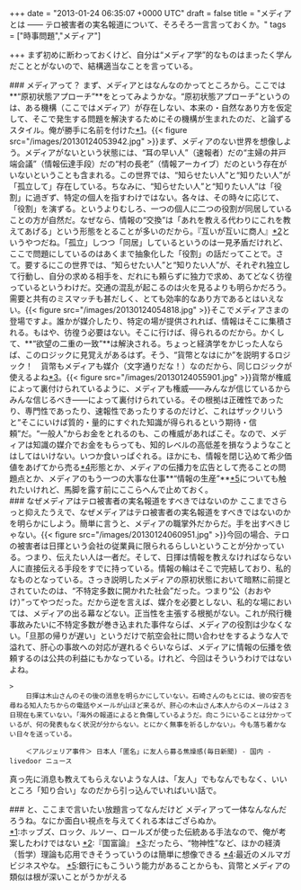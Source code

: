 
+++
date = "2013-01-24 06:35:07 +0000 UTC"
draft = false
title = "メディアとは ―― テロ被害者の実名報道について、そろそろ一言言っておくか。"
tags = ["時事問題","メディア"]

+++
まず初めに断わっておくけど、自分は“メディア学”的なものはまったく学んだこととがないので、結構適当なことを言っている。

<div class="section">
    ### メディアって？
    まず、メディアとはなんなのかってところから。ここでは**“原初状態アプローチ”**をとってみようかな。“原初状態アプローチ”というのは、ある機構（ここではメディア）が存在しない、本来の・自然なあり方を仮定して、そこで発生する問題を解決するためにその機構が生まれたのだ、と論ずるスタイル。俺が勝手に名前を付けた<a href="#f1" name="fn1" title="ホッブズ、ロック、ルソー、ロールズが使った伝統ある手法なので、俺が考案したわけではない">*1</a>。{{< figure src="/images/20130124053942.jpg"  >}}まず、メディアのない世界を想像しよう。メディアがないという状態には、“耳の早い人”（速報者）だの“主婦の井戸端会議”（情報伝達手段）だの“村の長老”（情報アーカイブ）だのという存在がいないということも含まれる。この世界では、“知らせたい人”と“知りたい人”が「孤立して」存在している。ちなみに、“知らせたい人”と“知りたい人”は「役割」に過ぎず、特定の個人を指すわけではない。各々は、その時々に応じて、「役割」を演ずる。というよりむしろ、一つの個人に二つの役割が同居していることの方が自然だ。なぜなら、情報の“交換”は「あれを教える代わりにこれを教えてあげる」という形態をとることが多いのだから。『互いが互いに商人』<a href="#f2" name="fn2" title="『国富論』">*2</a>というやつだね。「孤立」しつつ「同居」しているというのは一見矛盾だけれど、ここで問題にしているのはあくまで抽象化した「役割」の話だってことで。さて。要するにこの世界では、“知らせたい人”と“知りたい人”が、それぞれ独立して行動し、自分の求める相手を、だれにも頼らずに独力で求め、あてどなく彷徨っているというわけだ。交通の混乱が起こるのは火を見るよりも明らかだろう。需要と共有のミスマッチも甚だしく、とても効率的なあり方であるとはいえない。{{< figure src="/images/20130124054818.jpg"  >}}そこでメディアさまの登場ですよ。誰かが媒介したり、特定の場が提供されれば、情報はそこに集積される。もはや、彷徨う必要はない。そこに行けば、得られるのだから。かくして、**“欲望の二重の一致”**は解決される。ちょっと経済学をかじった人ならば、このロジックに見覚えがあるはず。そう、“貨幣となはにか”を説明するロジック！　貨幣もメディアも媒介（文字通りだな！）なのだから、同じロジックが使えるよね<a href="#f3" name="fn3" title="だったら、“物神性”など、ほかの経済（哲学）理論も応用できそうっていうのは簡単に想像できる">*3</a>。{{< figure src="/images/20130124055901.jpg"  >}}貨幣が権威によって裏付けられているように、メディアも権威――みんなが信じているからみんな信じるべき――によって裏付けられている。その根拠は正確性であったり、専門性であったり、速報性であったりするのだけど、これはザックリいうと“そこにいけば質的・量的にすぐれた知識が得られるという期待・信頼”だ。“一般人”からお金をとれるのも、この権威があればこそ。なので、メディアは知識の媒介でお金をもらっても、知的レベルの高低差を損なうようなことはしてはいけない。いつか食いっぱぐれる。ほかにも、情報を閉じ込めて希少価値をあげてから売る<a href="#f4" name="fn4" title="最近のメルマガビジネスやな。">*4</a>形態とか、メディアの伝播力を広告として売ることの問題点とか、メディアのもう一つの大事な仕事**“情報の生産”**<a href="#f5" name="fn5" title="銀行にもこういう能力があることからも、貨幣とメディアの類似は根が深いことがうかがえる">*5</a>についても触れたいけれど、馬脚を露す前にここらへんで止めておく。

</div>
<div class="section">
    ### なぜメディアはテロ被害者の実名報道をすべきではないのか
    ここまでさらっと抑えたうえで、なぜメディアはテロ被害者の実名報道をすべきではないのかを明らかにしよう。簡単に言うと、メディアの職掌外だからだ。手を出すべきじゃない。{{< figure src="/images/20130124060951.jpg"  >}}今回の場合、テロの被害者は日揮という会社の従業員に限られるらしいということが分かっている。つまり、伝えたい人は一者だ。そして、日揮は情報を教えなければならない人に直接伝える手段をすでに持っている。情報の輪はそこで完結しており、私的なものとなっている。さっき説明したメディアの原初状態において暗黙に前提とされていたのは、“不特定多数に開かれた社会”だった。つまり“公（おおやけ）”ってやつだった。だから逆を言えば、媒介を必要としない、私的な場においては、メディアの出る幕などない。正当性を主張する根拠がない。これが飛行機事故みたいに不特定多数が巻き込まれた事件ならば、メディアの役割は少なくない。「旦那の帰りが遅い」というだけで航空会社に問い合わせをするような人で溢れて、肝心の事故への対応が遅れるぐらいならば、メディアに情報の伝播を依頼するのは公共の利益にもかなっている。けれど、今回はそういうわけではないよね。

    >
        日揮は木山さんのその後の消息を明らかにしていない。石崎さんのもとには、彼の安否を尋ねる知人たちからの電話やメールが山ほど来るが、肝心の木山さん本人からのメールは２３日現在も来ていない。「海外の報道によると負傷しているようだ。向こうにいることは分かっているが、何の発表もなく状況が分からない。とにかく無事を祈るしかない」。今も落ち着かない日々を送っている。

        ＜アルジェリア事件＞ 日本人「匿名」に友人ら募る焦燥感(毎日新聞) - 国内 - livedoor ニュース
    
真っ先に消息も教えてもらえないような人は、「友人」でもなんでもなく、いいところ「知り合い」なのだから引っ込んでいればいい話で。

</div>
<div class="section">
    ### と、ここまで言いたい放題言ってなんだけど
    メディアって一体なんなんだろうね。なにか面白い視点を与えてくれる本はござらぬか。

</div><div class="footnote">
<a href="#fn1" name="f1" class="footnote-number">*1</a><span class="footnote-delimiter">:</span><span class="footnote-text">ホッブズ、ロック、ルソー、ロールズが使った伝統ある手法なので、俺が考案したわけではない</span>
<a href="#fn2" name="f2" class="footnote-number">*2</a><span class="footnote-delimiter">:</span><span class="footnote-text">『国富論』</span>
<a href="#fn3" name="f3" class="footnote-number">*3</a><span class="footnote-delimiter">:</span><span class="footnote-text">だったら、“物神性”など、ほかの経済（哲学）理論も応用できそうっていうのは簡単に想像できる</span>
<a href="#fn4" name="f4" class="footnote-number">*4</a><span class="footnote-delimiter">:</span><span class="footnote-text">最近のメルマガビジネスやな。</span>
<a href="#fn5" name="f5" class="footnote-number">*5</a><span class="footnote-delimiter">:</span><span class="footnote-text">銀行にもこういう能力があることからも、貨幣とメディアの類似は根が深いことがうかがえる</span>
</div>

